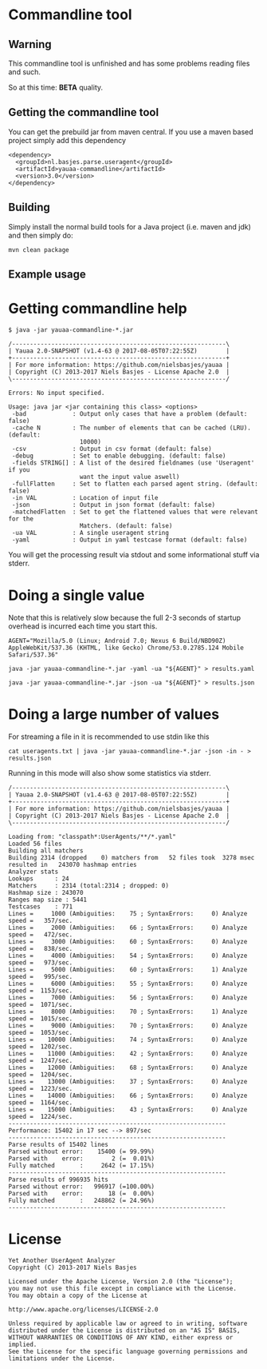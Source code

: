 # Commandline tool

## Warning
This commandline tool is unfinished and has some problems reading files and such.

So at this time: **BETA** quality.

## Getting the commandline tool
You can get the prebuild jar from maven central.
If you use a maven based project simply add this dependency

    <dependency>
      <groupId>nl.basjes.parse.useragent</groupId>
      <artifactId>yauaa-commandline</artifactId>
      <version>3.0</version>
    </dependency>

## Building
Simply install the normal build tools for a Java project (i.e. maven and jdk) and then simply do:

    mvn clean package

## Example usage

# Getting commandline help

    $ java -jar yauaa-commandline-*.jar 
    
    /------------------------------------------------------------\
    | Yauaa 2.0-SNAPSHOT (v1.4-63 @ 2017-08-05T07:22:55Z)        |
    +------------------------------------------------------------+
    | For more information: https://github.com/nielsbasjes/yauaa |
    | Copyright (C) 2013-2017 Niels Basjes - License Apache 2.0  |
    \------------------------------------------------------------/
    
    Errors: No input specified.
    
    Usage: java jar <jar containing this class> <options>
     -bad             : Output only cases that have a problem (default: false)
     -cache N         : The number of elements that can be cached (LRU). (default:
                        10000)
     -csv             : Output in csv format (default: false)
     -debug           : Set to enable debugging. (default: false)
     -fields STRING[] : A list of the desired fieldnames (use 'Useragent' if you
                        want the input value aswell)
     -fullFlatten     : Set to flatten each parsed agent string. (default: false)
     -in VAL          : Location of input file
     -json            : Output in json format (default: false)
     -matchedFlatten  : Set to get the flattened values that were relevant for the
                        Matchers. (default: false)
     -ua VAL          : A single useragent string
     -yaml            : Output in yaml testcase format (default: false)

You will get the processing result via stdout and some informational stuff via stderr.


# Doing a single value

Note that this is relatively slow because the full 2-3 seconds of startup overhead is incurred each time you start this.

    AGENT="Mozilla/5.0 (Linux; Android 7.0; Nexus 6 Build/NBD90Z) AppleWebKit/537.36 (KHTML, like Gecko) Chrome/53.0.2785.124 Mobile Safari/537.36"

    java -jar yauaa-commandline-*.jar -yaml -ua "${AGENT}" > results.yaml

    java -jar yauaa-commandline-*.jar -json -ua "${AGENT}" > results.json

# Doing a large number of values

For streaming a file in it is recommended to use stdin like this

    cat useragents.txt | java -jar yauaa-commandline-*.jar -json -in - > results.json

Running in this mode will also show some statistics via stderr.

    /------------------------------------------------------------\
    | Yauaa 2.0-SNAPSHOT (v1.4-63 @ 2017-08-05T07:22:55Z)        |
    +------------------------------------------------------------+
    | For more information: https://github.com/nielsbasjes/yauaa |
    | Copyright (C) 2013-2017 Niels Basjes - License Apache 2.0  |
    \------------------------------------------------------------/
    
    Loading from: "classpath*:UserAgents/**/*.yaml"
    Loaded 56 files
    Building all matchers
    Building 2314 (dropped    0) matchers from   52 files took  3278 msec resulted in   243070 hashmap entries
    Analyzer stats
    Lookups      : 24
    Matchers     : 2314 (total:2314 ; dropped: 0)
    Hashmap size : 243070
    Ranges map size : 5441
    Testcases    : 771
    Lines =     1000 (Ambiguities:    75 ; SyntaxErrors:     0) Analyze speed =   357/sec.
    Lines =     2000 (Ambiguities:    66 ; SyntaxErrors:     0) Analyze speed =   472/sec.
    Lines =     3000 (Ambiguities:    60 ; SyntaxErrors:     0) Analyze speed =   838/sec.
    Lines =     4000 (Ambiguities:    54 ; SyntaxErrors:     0) Analyze speed =   973/sec.
    Lines =     5000 (Ambiguities:    60 ; SyntaxErrors:     1) Analyze speed =   995/sec.
    Lines =     6000 (Ambiguities:    55 ; SyntaxErrors:     0) Analyze speed =  1153/sec.
    Lines =     7000 (Ambiguities:    56 ; SyntaxErrors:     0) Analyze speed =  1071/sec.
    Lines =     8000 (Ambiguities:    70 ; SyntaxErrors:     1) Analyze speed =  1015/sec.
    Lines =     9000 (Ambiguities:    70 ; SyntaxErrors:     0) Analyze speed =  1053/sec.
    Lines =    10000 (Ambiguities:    74 ; SyntaxErrors:     0) Analyze speed =  1202/sec.
    Lines =    11000 (Ambiguities:    42 ; SyntaxErrors:     0) Analyze speed =  1247/sec.
    Lines =    12000 (Ambiguities:    68 ; SyntaxErrors:     0) Analyze speed =  1204/sec.
    Lines =    13000 (Ambiguities:    37 ; SyntaxErrors:     0) Analyze speed =  1223/sec.
    Lines =    14000 (Ambiguities:    66 ; SyntaxErrors:     0) Analyze speed =  1164/sec.
    Lines =    15000 (Ambiguities:    43 ; SyntaxErrors:     0) Analyze speed =  1224/sec.
    -------------------------------------------------------------
    Performance: 15402 in 17 sec --> 897/sec
    -------------------------------------------------------------
    Parse results of 15402 lines
    Parsed without error:    15400 (= 99.99%)
    Parsed with    error:        2 (=  0.01%)
    Fully matched       :     2642 (= 17.15%)
    -------------------------------------------------------------
    Parse results of 996935 hits
    Parsed without error:   996917 (=100.00%)
    Parsed with    error:       18 (=  0.00%)
    Fully matched       :   248862 (= 24.96%)
    -------------------------------------------------------------

License
=======
    Yet Another UserAgent Analyzer
    Copyright (C) 2013-2017 Niels Basjes

    Licensed under the Apache License, Version 2.0 (the "License");
    you may not use this file except in compliance with the License.
    You may obtain a copy of the License at

    http://www.apache.org/licenses/LICENSE-2.0

    Unless required by applicable law or agreed to in writing, software
    distributed under the License is distributed on an "AS IS" BASIS,
    WITHOUT WARRANTIES OR CONDITIONS OF ANY KIND, either express or implied.
    See the License for the specific language governing permissions and
    limitations under the License.
